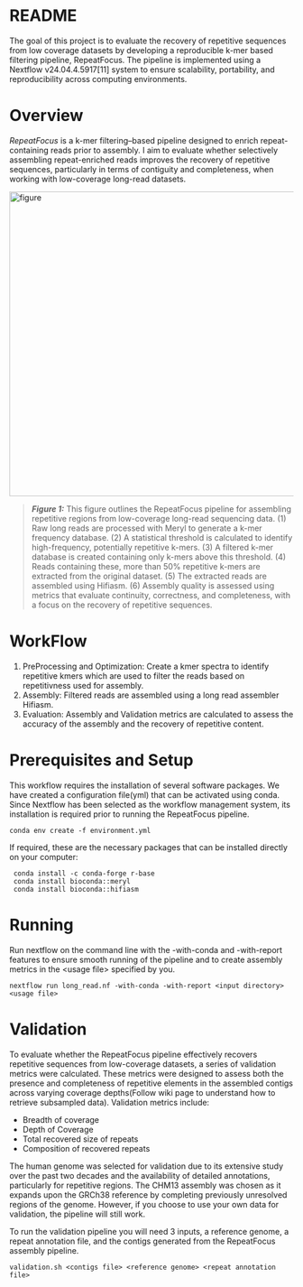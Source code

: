 # README

  The goal of this project is to evaluate the recovery of repetitive sequences from low coverage datasets by developing a reproducible k-mer based filtering pipeline, RepeatFocus. The pipeline is implemented using a Nextflow v24.04.4.5917[11] system to ensure scalability, portability, and reproducibility across computing environments.

# Overview 
*RepeatFocus* is a k-mer filtering–based pipeline designed to enrich repeat-containing reads prior to assembly. I aim to evaluate whether selectively assembling repeat-enriched reads improves the recovery of repetitive sequences, particularly in terms of contiguity and completeness, when working with low-coverage long-read datasets.

<img width="960" height="540" alt="figure" src="https://github.com/user-attachments/assets/7b8b14d4-bbb0-4c19-ac4f-36ebcf04e1ea" />

> ***Figure 1:*** This figure outlines the RepeatFocus pipeline for assembling repetitive regions from low-coverage long-read sequencing data. (1) Raw long reads are processed with Meryl to generate a k-mer frequency database. (2) A statistical threshold is calculated to identify high-frequency, potentially repetitive k-mers. (3) A filtered k-mer database is created containing only k-mers above this threshold. (4) Reads containing these, more than 50% repetitive k-mers are extracted from the original dataset. (5) The extracted reads are assembled using Hifiasm. (6) Assembly quality is assessed using metrics that evaluate continuity, correctness, and completeness, with a focus on the recovery of repetitive sequences.

# WorkFlow
1. PreProcessing and Optimization: Create a kmer spectra to identify repetitive kmers which are used to filter the reads based on repetitivness used for assembly.
2. Assembly: Filtered reads are assembled using a long read assembler Hifiasm.
3. Evaluation: Assembly and Validation metrics are calculated to assess the accuracy of the assembly and the recovery of repetitive content.

# Prerequisites and Setup
This workflow requires the installation of several software packages. We have created a configuration file(yml) that can be activated using conda. Since Nextflow has been selected as the workflow management system, its installation is required prior to running the RepeatFocus pipeline. 
```
conda env create -f environment.yml
```
If required, these are the necessary packages that can be installed directly on your computer:

```
 conda install -c conda-forge r-base
 conda install bioconda::meryl
 conda install bioconda::hifiasm
```

# Running
Run nextflow on the command line with the -with-conda and -with-report features to ensure smooth running of the pipeline and to create assembly metrics in the <usage file\> specified by you.
```
nextflow run long_read.nf -with-conda -with-report <input directory> <usage file>
```
# Validation
To evaluate whether the RepeatFocus pipeline effectively recovers repetitive sequences from low-coverage datasets, a series of validation metrics were calculated. These metrics were designed to assess both the presence and completeness of repetitive elements in the assembled contigs across varying coverage depths(Follow wiki page to understand how to retrieve subsampled data). Validation metrics include:
* Breadth of coverage
* Depth of Coverage
* Total recovered size of repeats
* Composition of recovered repeats

The human genome was selected for validation due to its extensive study over the past two decades and the availability of detailed annotations, particularly for repetitive regions. The CHM13 assembly was chosen as it expands upon the GRCh38 reference by completing previously unresolved regions of the genome. However, if you choose to use your own data for validation, the pipeline will still work.

To run the validation pipeline you will need 3 inputs, a reference genome, a repeat annotation file, and the contigs generated from the RepeatFocus assembly pipeline.
```
validation.sh <contigs file> <reference genome> <repeat annotation file>
```
